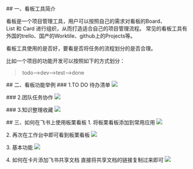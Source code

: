 ## 一、看板工具简介


看板是一个项目管理工具，用户可以按照自己的需求对看板的Board、List 和 Card 进行组织，从而打造适合自己的项目管理流程。
常见的看板工具有外国的trello、国产的Worktile、github上的Projects等。

看板工具使用的是否好，要看是否将任务的流程划分的是否合理。

比如一个项目的功能开发可以按照如下的方式划分：
> todo-->dev-->test-->done



## 二、看板功能举例
### 1.TO DO 待办清单
![](https://sunxvming.com/imgs/58597126-e6fa-45fe-928a-2140a5fb7854.jpg)

### 2.团队任务协作
![](https://sunxvming.com/imgs/2a69a7b5-95c1-4693-ad24-ede07473c49e.jpg)

### 3.知识整理收藏
![](https://sunxvming.com/imgs/b80e4dc6-bda5-47b0-8e91-18b1a5f12bd0.jpg)


## 三、如何在飞书上使用板栗看板
1. 将板栗看板添加到常用应用
![](https://sunxvming.com/imgs/339cbed8-cd0e-4272-a806-890a4c9b80c8.jpg)

2. 再次在工作台中即可看到板栗看板
![](https://sunxvming.com/imgs/50366e4e-70d8-42bc-ac5f-5d215194ec11.jpg)

3. 基本功能
![](https://sunxvming.com/imgs/181ba817-2e97-44df-992b-f814a435b6de.png)

4. 如何在卡片添加飞书共享文档
直接将共享文档的链接复制过来即可
![](https://sunxvming.com/imgs/15b5b989-6496-4865-9549-929d2c70c9a6.png)

